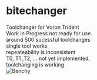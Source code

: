 # bitechanger
Toolchanger for Voron Trident  
Work in Progress not ready for use  
around 500 sucessful toolchanges  
single tool works  
repeateability is inconsistent  
T0, T1 ,T2, ... not yet implemented,  
toolchanging is working  
![Benchy]([https://github.com/gspck/bitechanger/blob/main/benchydrucker.jpg] "first benchy")
